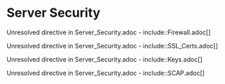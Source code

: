 # Server Security

Unresolved directive in Server\_Security.adoc -
include::Firewall.adoc\[\]

Unresolved directive in Server\_Security.adoc -
include::SSL\_Certs.adoc\[\]

Unresolved directive in Server\_Security.adoc - include::Keys.adoc\[\]

Unresolved directive in Server\_Security.adoc - include::SCAP.adoc\[\]
